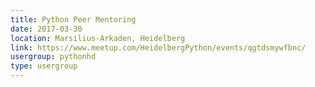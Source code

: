 ```yaml
---
title: Python Peer Mentoring
date: 2017-03-30
location: Marsilius-Arkaden, Heidelberg
link: https://www.meetup.com/HeidelbergPython/events/qgtdsmywfbnc/
usergroup: pythonhd
type: usergroup
---
```

